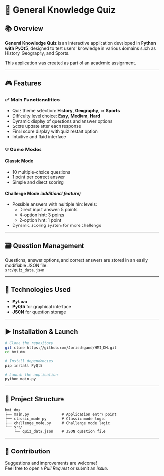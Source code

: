 # 🧠 General Knowledge Quiz

## 📚 Overview  
**General Knowledge Quiz** is an interactive application developed in **Python with PyQt5**, designed to test users' knowledge in various domains such as History, Geography, and Sports.  

This application was created as part of an academic assignment.

---

## 🎮 Features

### ✅ Main Functionalities
- Quiz theme selection: **History**, **Geography**, or **Sports**
- Difficulty level choice: **Easy**, **Medium**, **Hard**
- Dynamic display of questions and answer options
- Score update after each response
- Final score display with quiz restart option
- Intuitive and fluid interface

### 💡 Game Modes

#### Classic Mode
- 10 multiple-choice questions
- 1 point per correct answer
- Simple and direct scoring

#### Challenge Mode *(additional feature)*
- Possible answers with multiple hint levels:
  - Direct input answer: 5 points
  - 4-option hint: 3 points
  - 2-option hint: 1 point
- Dynamic scoring system for more challenge

---

## 🗃️ Question Management
Questions, answer options, and correct answers are stored in an easily modifiable JSON file:  
`src/quiz_data.json`

---

## 🧰 Technologies Used
- **Python**
- **PyQt5** for graphical interface
- **JSON** for question storage

---

## ▶️ Installation & Launch

```bash
# Clone the repository
git clone https://github.com/Jorisdagand/HMI_DM.git
cd hmi_dm

# Install dependencies
pip install PyQt5

# Launch the application
python main.py
```

---

## 📁 Project Structure

```
hmi_dm/
├── main.py               # Application entry point
├── classic_mode.py       # Classic mode logic
├── challenge_mode.py     # Challenge mode logic
└── src/
    └── quiz_data.json    # JSON question file
```

---

## 🤝 Contribution
Suggestions and improvements are welcome!  
Feel free to open a *Pull Request* or submit an *issue*.
